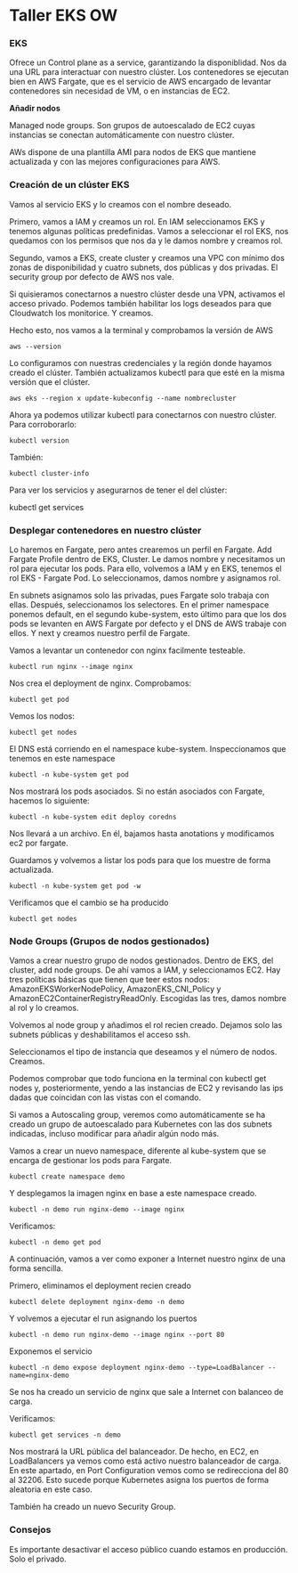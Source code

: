 # Taller EKS OW

### EKS

Ofrece un Control plane as a service, garantizando la disponiblidad. Nos da una URL para interactuar con nuestro clúster. Los contenedores se ejecutan bien en AWS Fargate, que es el servicio de AWS encargado de levantar contenedores sin necesidad de VM, o en instancias de EC2.

**Añadir nodos**

Managed node groups. Son grupos de autoescalado de EC2 cuyas instancias se conectan automáticamente con nuestro clúster.

AWs dispone de una plantilla AMI para nodos de EKS que mantiene actualizada y con las mejores configuraciones para AWS.

### Creación de un clúster EKS

Vamos al servicio EKS y lo creamos con el nombre deseado. 

Primero, vamos a IAM y creamos un rol. En IAM seleccionamos EKS y tenemos algunas políticas predefinidas. Vamos a seleccionar el rol EKS, nos quedamos con los permisos que nos da y le damos nombre y creamos rol. 

Segundo, vamos a EKS, create cluster y creamos una VPC con mínimo dos zonas de disponibilidad y cuatro subnets, dos públicas y dos privadas. El security group por defecto de AWS nos vale.

Si quisieramos conectarnos a nuestro clúster desde una VPN, activamos el acceso privado. Podemos también habilitar los logs deseados para que Cloudwatch los monitorice. Y creamos.

Hecho esto, nos vamos a la terminal y comprobamos la versión de AWS

```
aws --version
```

Lo configuramos con nuestras credenciales y la región donde hayamos creado el clúster.
También actualizamos kubectl para que esté en la misma versión que el clúster.

```
aws eks --region x update-kubeconfig --name nombrecluster 
```

Ahora ya podemos utilizar kubectl para conectarnos con nuestro clúster. Para corroborarlo:

```
kubectl version
```

También:

```
kubectl cluster-info
```

Para ver los servicios y asegurarnos de tener el del clúster:

kubectl get services

### Desplegar contenedores en nuestro clúster

Lo haremos en Fargate, pero antes crearemos un perfil en Fargate. Add Fargate Profile dentro de EKS, Cluster. Le damos nombre y necesitamos un rol para ejecutar los pods. Para ello, volvemos a IAM y en EKS, tenemos el rol EKS - Fargate Pod. Lo seleccionamos, damos nombre y asignamos rol. 

En subnets asignamos solo las privadas, pues Fargate solo trabaja con ellas. Después, seleccionamos los selectores. En el primer namespace ponemos default, en el segundo kube-system, esto último para que los dos pods se levanten en AWS Fargate por defecto y el DNS de AWS trabaje con ellos. Y next y creamos nuestro perfil de Fargate.

Vamos a levantar un contenedor con nginx facilmente testeable.

```
kubectl run nginx --image nginx
```

Nos crea el deployment de nginx. Comprobamos:

```
kubectl get pod
```

Vemos los nodos:

```
kubectl get nodes
```

El DNS está corriendo en el namespace kube-system. Inspeccionamos que tenemos en este namespace

```
kubectl -n kube-system get pod
```

Nos mostrará los pods asociados. Si no están asociados con Fargate, hacemos lo siguiente:

```
kubectl -n kube-system edit deploy coredns
```

Nos llevará a un archivo. En él, bajamos hasta anotations y modificamos ec2 por fargate. 

Guardamos y volvemos a listar los pods para que los muestre de forma actualizada.

```
kubectl -n kube-system get pod -w
```

Verificamos que el cambio se ha producido

```
kubectl get nodes
```

### Node Groups (Grupos de nodos gestionados)

Vamos a crear nuestro grupo de nodos gestionados. Dentro de EKS, del cluster, add node groups. De ahí vamos a IAM, y seleccionamos EC2. Hay tres políticas básicas que tienen que teer estos nodos: AmazonEKSWorkerNodePolicy, AmazonEKS_CNI_Policy y AmazonEC2ContainerRegistryReadOnly. Escogidas las tres, damos nombre al rol y lo creamos.

Volvemos al node group y añadimos el rol recien creado. Dejamos solo las subnets públicas y deshabilitamos el acceso ssh. 

Seleccionamos el tipo de instancia que deseamos y el número de nodos. Creamos.

Podemos comprobar que todo funciona en la terminal con kubectl get nodes y, posteriormente, yendo a las instancias de EC2 y revisando las ips dadas que coincidan con las vistas con el comando.

Si vamos a Autoscaling group, veremos como automáticamente se ha creado un grupo de autoescalado para Kubernetes con las dos subnets indicadas, incluso modificar para añadir algún nodo más.

Vamos a crear un nuevo namespace, diferente al kube-system que se encarga de gestionar los pods para Fargate. 

```
kubectl create namespace demo
```

Y desplegamos la imagen nginx en base a este namespace creado.

```
kubectl -n demo run nginx-demo --image nginx
```

Verificamos:

```
kubectl -n demo get pod
```

A continuación, vamos a ver como exponer a Internet nuestro nginx de una forma sencilla.

Primero, eliminamos el deployment recien creado

```
kubectl delete deployment nginx-demo -n demo
```

Y volvemos a ejecutar el run asignando los puertos

```
kubectl -n demo run nginx-demo --image nginx --port 80
```

Exponemos el servicio

```
kubectl -n demo expose deployment nginx-demo --type=LoadBalancer --name=nginx-demo
```

Se nos ha creado un servicio de nginx que sale a Internet con balanceo de carga.

Verificamos:

```
kubectl get services -n demo
```

Nos mostrará la URL pública del balanceador. De hecho, en EC2, en LoadBalancers ya vemos como está activo nuestro balanceador de carga. En este apartado, en Port Configuration vemos como se redirecciona del 80 al 32206. Esto sucede porque Kubernetes asigna los puertos de forma aleatoria en este caso.

También ha creado un nuevo Security Group. 

### Consejos

Es importante desactivar el acceso público cuando estamos en producción. Solo el privado.













